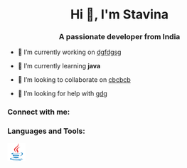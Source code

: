 <h1 align="center">Hi 👋, I'm Stavina</h1>
<h3 align="center">A passionate developer from India</h3>

- 🔭 I’m currently working on [dgfdgsg](bleh)

- 🌱 I’m currently learning **java**

- 👯 I’m looking to collaborate on [cbcbcb](wrwr)

- 🤝 I’m looking for help with [gdg](dgfb)

<h3 align="left">Connect with me:</h3>
<p align="left">
</p>

<h3 align="left">Languages and Tools:</h3>
<p align="left"> <a href="https://www.java.com" target="_blank" rel="noreferrer"> <img src="https://raw.githubusercontent.com/devicons/devicon/master/icons/java/java-original.svg" alt="java" width="40" height="40"/> </a> </p>
